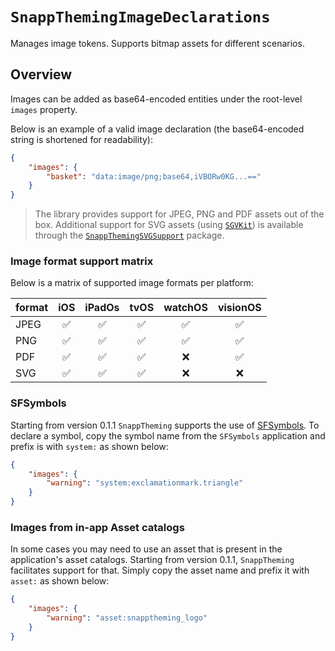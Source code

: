 # ``SnappThemingImageDeclarations``

Manages image tokens. Supports bitmap assets for different scenarios.

## Overview

Images can be added as base64-encoded entities under the root-level `images` property. 

Below is an example of a valid image declaration (the base64-encoded string is shortened for readability):

```json
{
    "images": {
        "basket": "data:image/png;base64,iVBORw0KG...=="
    }
}
```

> The library provides support for JPEG, PNG and PDF assets out of the box. Additional support for SVG assets (using [`SGVKit`](https://github.com/SVGKit/SVGKit)) is available through the [`SnappThemingSVGSupport`](http://ios-theming.snappmobile.io/documentation/snappthemingsvgsupport/) package.

### Image format support matrix

Below is a matrix of supported image formats per platform:

format|iOS|iPadOs|tvOS|watchOS|visionOS|
---|:-:|:-:|:-:|:-:|:-:|
JPEG|✅|✅|✅|✅|✅|
PNG|✅|✅|✅|✅|✅|
PDF|✅|✅|✅|❌|✅|
SVG|✅|✅|✅|❌|❌|

### SFSymbols

Starting from version 0.1.1 `SnappTheming` supports the use of [SFSymbols](https://developer.apple.com/sf-symbols/). To declare a symbol, copy the symbol name from the `SFSymbols` application and prefix is with `system:` as shown below:

```json
{
    "images": {
        "warning": "system:exclamationmark.triangle"
    }
}
```

### Images from in-app Asset catalogs

In some cases you may need to use an asset that is present in the application's asset catalogs. Starting from version 0.1.1, `SnappTheming` facilitates support for that. Simply copy the asset name and prefix it with `asset:` as shown below:

```json
{
    "images": {
        "warning": "asset:snapptheming_logo"
    }
}
```
